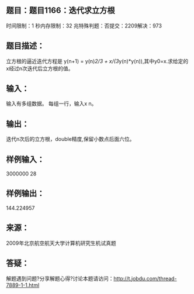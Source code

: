 题目：题目1166：迭代求立方根
-----------
时间限制：1 秒内存限制：32 兆特殊判题：否提交：2209解决：973

题目描述：
-----------
立方根的逼近迭代方程是 y(n+1) = y(n)*2/3 + x/(3*y(n)*y(n)),其中y0=x.求给定的x经过n次迭代后立方根的值。

输入：
-----------
输入有多组数据。
每组一行，输入x n。

输出：
-----------
迭代n次后的立方根，double精度,保留小数点后面六位。

样例输入：
-----------
3000000 28

样例输出：
-----------
144.224957

来源：
-----------
2009年北京航空航天大学计算机研究生机试真题

答疑：
-----------
解题遇到问题?分享解题心得?讨论本题请访问：http://t.jobdu.com/thread-7889-1-1.html
